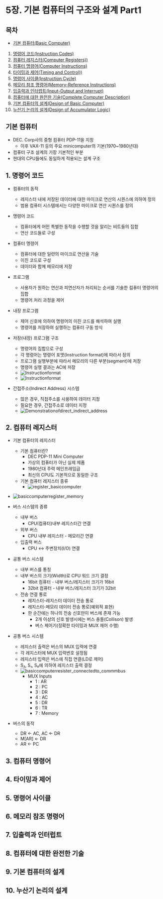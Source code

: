# 5장. 기본 컴퓨터의 구조와 설계 Part1

[CSA2021 컴퓨터시스템구조 제 5 장 Part 1-1]: https://www.youtube.com/watch?v=vSnpYzCuwVY&amp;list=PLc8fQ-m7b1hCHTT7VH2oo0Ng7Et096dYc&amp;index=10
[CSA2021 컴퓨터시스템구조 제 5 장 Part 1-2]: https://www.youtube.com/watch?v=T2oKxvinK84&amp;list=PLc8fQ-m7b1hCHTT7VH2oo0Ng7Et096dYc&amp;index=11



## 목차

- [기본 컴퓨터(Basic Computer)](#기본-컴퓨터)

1. [명령어 코드(Instruction Codes)](#1-명령어-코드)
2. [컴퓨터 레지스터(Computer Registers))](#2-컴퓨터-레지스터)
3. [컴퓨터 명령어(Computer Instructions)](#3-컴퓨터-명령어)
4. [타이밍과 제어(Timing and Control))](#4-타이밍과-제어)
5. [명령어 사이클(Instruction Cycle)](#5-명령어-사이클)
6. [메모리 참조 명령어(Memory-Reference Instructions)](#6-메모리-참조-명령어)
7. [입출력과 인터럽트(Input-Output and Interrupt)](#7-입출력과-인터럽트)
8. [컴퓨터에 대한 완전한 기술(Complete Computer Description)](#8-컴퓨터에-대한-완전한-기술)
9. [기본 컴퓨터의 설계(Design of Basic Computer)](#9-기본-컴퓨터의-설계)
10. [누산기 논리의 설계(Design of Accumulator Logic)](#10-누산기-논리의-설계)



## 기본 컴퓨터

- DEC. Corp사의 중형 컴퓨터 PDP-11을 지칭
  - 이후 VAX-11 등의 주요 minicomputer의 기본(1970~1980년대)
- 컴퓨터 구조 설계의 가장 기본적인 부분
- 현대의 CPU들에도 동일하게 적용되는 설계 구조



## 1. 명령어 코드

- 컴퓨터의 동작
  - 레지스터 내에 저장된 데이터에 대한 마이크로 연산의 시퀀스에 의하여 정의
  - 범용 컴퓨터 시스템에서는 다양한 마이크로 연산 시퀀스를 정의
- 명령어 코드
  - 컴퓨터에게 어떤 특별한 동작을 수행할 것을 알리는 비트들의 집합
  - 연산 코드들로 구성
- 컴퓨터 명령어
  - 컴퓨터에 대한 일련의 마이크로 연산을 기술
  - 이진 코드로 구성
  - 데이터와 함께 메모리에 저장
- 프로그램
  - 사용자가 원하는 연산과 피연산자가 처리되는 순서를 기술한 컴퓨터 명령어의 집합
  - 명령어 처리 과정을 제어
- 내장 프로그램
  - 제어 신호에 의하여 명령어의 이진 코드를 해석하여 실행
  - 명령어를 저장하여 실행하는 컴퓨터 구동 방식
- 저장(내장) 프로그램 구조
  - 명령어의 집합으로 구성
  - 각 명령어는 명령어 포맷(Instruction format)에 따라서 정의
  - 프로그램 실행부분에 따라서 메모리의 다른 부분(segment)에 저장
  - 명령어 실행 결과는 AC에 저장
  - ![Instructionformat](md-images/Instructionformat.PNG)
  - ![Instructionformat](md-images/Instructionformat2.PNG)

- 간접주소(Indirect Address) 시스템
  - 많은 경우, 직접주소를 사용하여 데이터 지정
  - 필요한 경우, 간접주소로 데이터 지정
  - ![Demonstrationofdirect_indirect_address](md-images/Demonstrationofdirect_indirect_address.PNG)



## 2. 컴퓨터 레지스터

- 기본 컴퓨터의 레지스터
  - 기본 컴퓨터란?
    - DEC PDP-11 Mini Computer
    - 가상의 컴퓨터가 아닌 실제 제품
    - 1980년대 주력 메인프레임급
    - 최신의 CPU도 기본적으로 동일한 구조
  - 기본 컴퓨터 레지스터 종류
    - ![register_basiccomputer](md-images/register_basiccomputer.PNG)

- ![basiccomputerregister_memory](md-images/basiccomputerregister_memory.PNG)

- 버스 시스템의 종류
  - 내부 버스
    - CPU(컴퓨터)내부 레지스터간 연결
  - 외부 버스
    - CPU 내부 레지스터 - 메모리간 연결
  - 입출력 버스
    - CPU ↔ 주변장치(I/O) 연결
  
- 공통 버스 시스템
  - 내부 버스를 통칭
  - 내부 버스의 크기(Width)로 CPU 워드 크기 결정
    - 16bit 컴퓨터 - 내부 버스/레지스터 크기가 16bit
    - 32bit 컴퓨터 - 내부 버스/레지스터 크기가 32bit
  - 전송 연결 통로
    - 레지스터-레지스터 데이터 전송 통로
    - 레지스터-메모리 데이터 전송 통로(예외적 표현)
    - 한 순간에는 하나의 전송 신호만이 버스에 존재 가능
      - 2개 이상의 신호 발생시에는 버스 충돌(Collison) 발생
      - 버스 제어기(정확한 타이밍과 MUX 제어 수행)
  
- 공통 버스 시스템

  - 레지스터 출력은 버스의 MUX 입력에 연결
  - 각 레지스터에 MUX 입력번호 설정됨
  - 레지스터 입력은 버스에 직접 연결(LD로 제어)
  - S₂, S₁, S₀에 의하여 레지스터 출력 결정
  - ![basiccomputerresister_connectedto_commmbus](md-images/basiccomputerresister_connectedto_commmbus.PNG)
    - MUX Inputs
      - 1 : AR
      - 2 : PC
      - 3 : DR
      - 4 : AC
      - 5 : DR
      - 6 : TR
      - 7 : Memory

- 버스의 동작

  - DR <- AC, AC <- DR
  - M[AR] <- DR
  - AR <- PC

  







## 3. 컴퓨터 명령어





## 4. 타이밍과 제어





## 5. 명령어 사이클





## 6. 메모리 참조 명령어





## 7. 입출력과 인터럽트





## 8. 컴퓨터에 대한 완전한 기술





## 9. 기본 컴퓨터의 설계





## 10. 누산기 논리의 설계

